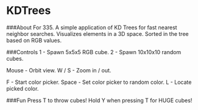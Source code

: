 KDTrees
=======

###About
For 335. A simple application of KD Trees for fast nearest neighbor searches.
Visualizes elements in a 3D space. Sorted in the tree based on RGB values.

###Controls
1 - Spawn 5x5x5 RGB cube.
2 - Spawn 10x10x10 random cubes.

Mouse - Orbit view.
W / S - Zoom in / out.

F - Start color picker.
Space - Set color picker to random color.
L - Locate picked color.

###Fun
Press T to throw cubes!
Hold Y when pressing T for HUGE cubes!


